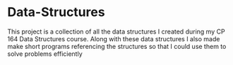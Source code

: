 # Data-Structures

This project is a collection of all the data structures I created during my CP 164 Data Structures course.
Along with these data structures I also made make short programs referencing the structures so that I could use them to solve problems efficiently 

